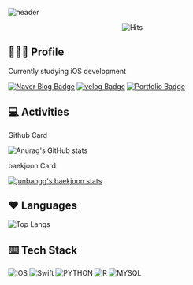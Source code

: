 ![header](https://capsule-render.vercel.app/api?type=Soft&color=auto&height=200&section=header&text=Welcome&fontSize=70&animation=fadeIn)
<div align=center>

  ![Hits](https://hits.seeyoufarm.com/api/count/incr/badge.svg?url=https%3A%2F%2Fgithub.com%2Fjunbangg&count_bg=%2379C83D&title_bg=%23555555&icon=&icon_color=%23E7E7E7&title=hits&edge_flat=false)

</div>

## 🙋🏻‍♂️ Profile
Currently studying iOS development

  [![Naver Blog Badge](http://img.shields.io/badge/-Naver%20Blog-brightgreen?style=flat-square&link=https://blog.naver.com/wnstjr4620)](https://blog.naver.com/wnstjr4620)
[![velog Badge](http://img.shields.io/badge/-Velog%20Blog-blueviolet?style=flat-square&link=https://velog.io/@junbangg)](https://velog.io/@junbangg)
[![Portfolio Badge](http://img.shields.io/badge/-Portfolio-blue?style=flat-square&link=https://junbangg.github.io)](https://junbangg.github.io)




## 💻 Activities
Github Card

![Anurag's GitHub stats](https://github-readme-stats.vercel.app/api?username=junbangg)

baekjoon Card <br>

[![junbangg's baekjoon stats](http://mazassumnida.wtf/api/v2/generate_badge?boj=olafo0o)](https://solved.ac/olafo0o)


## ❤️ Languages

![Top Langs](https://github-readme-stats.vercel.app/api/top-langs/?username=junbangg)


## ⌨️ Tech Stack

![iOS](https://img.shields.io/badge/iOS-blue?style=flat-square&logo=_&logoColor=white)
![Swift](https://img.shields.io/badge/Swift-orange?style=flat-square&logo=Swift&logoColor=white)
![PYTHON](https://img.shields.io/badge/Python-3776ab?style=flat-square&logo=Python&logoColor=yellow)
![R](https://img.shields.io/badge/R-lightgray?style=flat-square&logo=R&logoColor=white)
![MYSQL](https://img.shields.io/badge/MySQL-4479a1?style=flat-square&logo=MySQL&logoColor=white)



